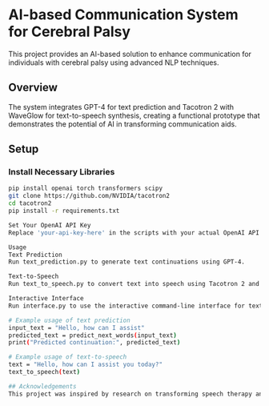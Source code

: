 # AI-based Communication System for Cerebral Palsy

This project provides an AI-based solution to enhance communication for individuals with cerebral palsy using advanced NLP techniques.

## Overview

The system integrates GPT-4 for text prediction and Tacotron 2 with WaveGlow for text-to-speech synthesis, creating a functional prototype that demonstrates the potential of AI in transforming communication aids.

## Setup

### Install Necessary Libraries

```bash
pip install openai torch transformers scipy
git clone https://github.com/NVIDIA/tacotron2
cd tacotron2
pip install -r requirements.txt

Set Your OpenAI API Key 
Replace 'your-api-key-here' in the scripts with your actual OpenAI API key.

Usage
Text Prediction
Run text_prediction.py to generate text continuations using GPT-4.

Text-to-Speech
Run text_to_speech.py to convert text into speech using Tacotron 2 and WaveGlow.

Interactive Interface
Run interface.py to use the interactive command-line interface for text prediction and text-to-speech synthesis.

# Example usage of text prediction
input_text = "Hello, how can I assist"
predicted_text = predict_next_words(input_text)
print("Predicted continuation:", predicted_text)

# Example usage of text-to-speech
text = "Hello, how can I assist you today?"
text_to_speech(text)

## Acknowledgements
This project was inspired by research on transforming speech therapy and communication aids using Natural Language Processing (NLP) techniques.


